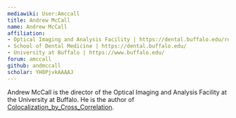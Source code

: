 ```yaml
---
mediawiki: User:Amccall
title: Andrew McCall
name: Andrew McCall
affiliation:
- Optical Imaging and Analysis Facility | https://dental.buffalo.edu/research/centers-and-facilities/optical-imaging-and-analysis.html
- School of Dental Medicine | https://dental.buffalo.edu/
- University at Buffalo | https://www.buffalo.edu/
forum: amccall
github: andmccall
scholar: YH8PjvkAAAAJ
---
```


Andrew McCall is the director of the Optical Imaging and Analysis Facility
at the University at Buffalo. He is the author of
[Colocalization_by_Cross_Correlation](/plugins/colocalization-by-cross-correlation).
